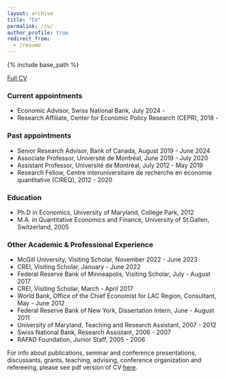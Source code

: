 ```yaml
---
layout: archive
title: "CV"
permalink: /cv/
author_profile: true
redirect_from:
  - /resume
---
```


{% include base_path %}

[Full CV](https://jbengui.github.io/files/CV_jbengui.pdf)

### Current appointments
* Economic Advisor, Swiss National Bank, July 2024 -
* Research Affiliate, Center for Economic Policy Research (CEPR), 2018 -

### Past appointments
* Senior Research Advisor, Bank of Canada, August 2019 - June 2024
* Associate Professor, Université de Montréal, June 2019 - July 2020
* Assistant Professor, Université de Montréal, July 2012 - May 2019
* Research Fellow, Centre interuniversitaire de recherche en économie quantitative (CIREQ), 2012 - 2020

### Education
* Ph.D in Economics, University of Maryland, College Park, 2012
* M.A. in Quantitative Economics and Finance, University of St.Gallen, Switzerland, 2005

### Other Academic & Professional Experience
* McGill University, Visiting Scholar, November 2022 - June 2023
* CREI, Visiting Scholar, January - June 2022
* Federal Reserve Bank of Minneapolis, Visiting Scholar, July - August 2017
* CREI, Visiting Scholar, March - April 2017
* World Bank, Office of the Chief Economist for LAC Region, Consultant, May - June 2012
* Federal Reserve Bank of New York, Dissertation Intern, June - August 2011
* University of Maryland, Teaching and Research Assistant, 2007 - 2012
* Swiss National Bank, Research Assistant, 2006 - 2007
* RAFAD Foundation, Junior Staff, 2005 - 2006


For info about publications, seminar and conference presentations, discussants, grants, teaching, advising, conference organization and refereeing, please see pdf version of CV [here](https://jbengui.github.io/files/CV_jbengui.pdf).
  

